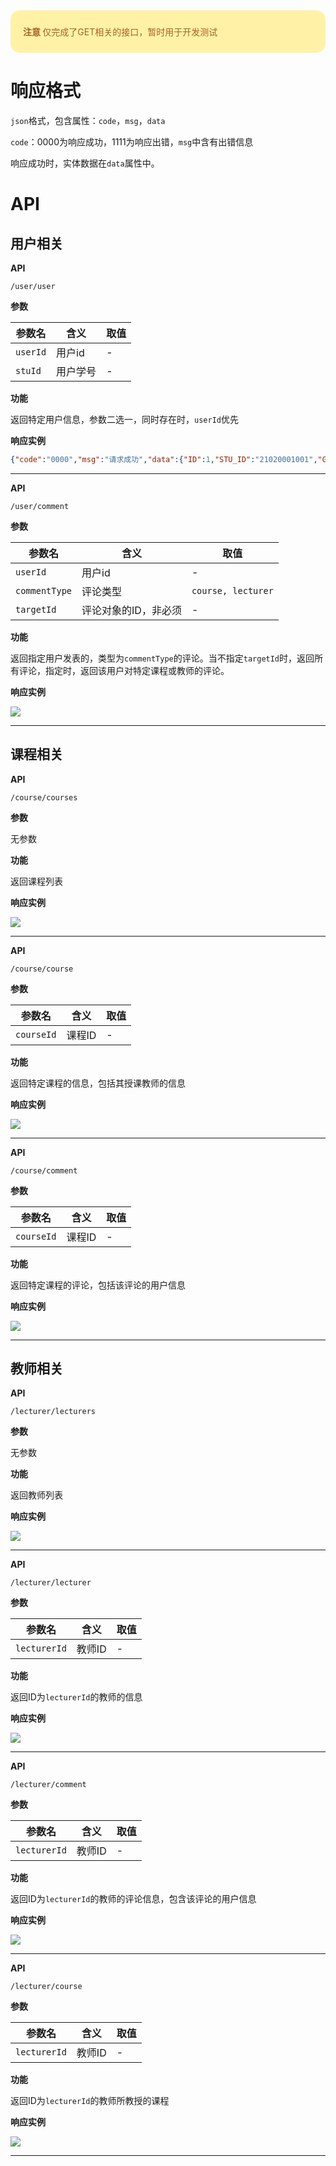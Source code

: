 <div style="background-color: #fff2a7; border-radius: 15px; padding: 10px 20px">
    <p style="color: #a86026;"><b>注意&nbsp</b>仅完成了GET相关的接口，暂时用于开发测试</p>
</div>

# 响应格式

`json`格式，包含属性：`code`，`msg`，`data`

`code`：0000为响应成功，1111为响应出错，`msg`中含有出错信息

响应成功时，实体数据在`data`属性中。



# API

## 用户相关

**API**

`/user/user`

**参数**

| 参数名   | 含义     | 取值 |
| -------- | -------- | ---- |
| `userId` | 用户id   | -    |
| `stuId`  | 用户学号 | -    |

**功能**

返回特定用户信息，参数二选一，同时存在时，`userId`优先

**响应实例**

```json
{"code":"0000","msg":"请求成功","data":{"ID":1,"STU_ID":"21020001001","GRADE":"19","NICK_NAME":"Michael"}}
```

****



**API**

`/user/comment`

**参数**

| 参数名        | 含义                 | 取值               |
| ------------- | -------------------- | ------------------ |
| `userId`      | 用户id               | -                  |
| `commentType` | 评论类型             | `course, lecturer` |
| `targetId`    | 评论对象的ID，非必须 | -                  |

**功能**

返回指定用户发表的，类型为`commentType`的评论。当不指定`targetId`时，返回所有评论，指定时，返回该用户对特定课程或教师的评论。

**响应实例**

![](READMEassets/userComment1.png)

****



## 课程相关

**API**

`/course/courses`

**参数**

无参数

**功能**

返回课程列表

**响应实例**

![](courses1.png)

****



**API**

`/course/course`

**参数**

| 参数名     | 含义   | 取值 |
| ---------- | ------ | ---- |
| `courseId` | 课程ID | -    |

**功能**

返回特定课程的信息，包括其授课教师的信息

**响应实例**

![](READMEassets/course1.png)

****



**API**

`/course/comment`

**参数**

| 参数名     | 含义   | 取值 |
| ---------- | ------ | ---- |
| `courseId` | 课程ID | -    |

**功能**

返回特定课程的评论，包括该评论的用户信息

**响应实例**

![](READMEassets/coursecomment1.png)

****



## 教师相关

**API**

`/lecturer/lecturers`

**参数**

无参数

**功能**

返回教师列表

**响应实例**

![](READMEassets/lecturer1.png)

****



**API**

`/lecturer/lecturer`

**参数**

| 参数名       | 含义   | 取值 |
| ------------ | ------ | ---- |
| `lecturerId` | 教师ID | -    |

**功能**

返回ID为`lecturerId`的教师的信息

**响应实例**

![](READMEassets/lecturer2.png)

****



**API**

`/lecturer/comment`

**参数**

| 参数名       | 含义   | 取值 |
| ------------ | ------ | ---- |
| `lecturerId` | 教师ID | -    |

**功能**

返回ID为`lecturerId`的教师的评论信息，包含该评论的用户信息

**响应实例**

![](READMEassets/lecturer3.png)

****



**API**

`/lecturer/course`

**参数**

| 参数名       | 含义   | 取值 |
| ------------ | ------ | ---- |
| `lecturerId` | 教师ID | -    |

**功能**

返回ID为`lecturerId`的教师所教授的课程

**响应实例**

![](READMEassets/lecturer4.png)

****



